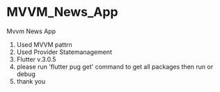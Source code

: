 # MVVM_News_App
Mvvm News App

1. Used MVVM pattrn 
2. Used Provider Statemanagement 
3. Flutter v.3.0.5
4. please run 'flutter pug get' command to get all packages then run or debug
5. thank you
